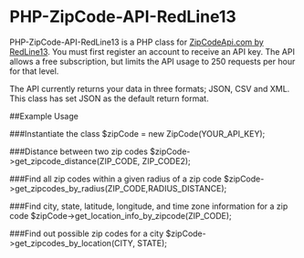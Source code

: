 # PHP-ZipCode-API-RedLine13

PHP-ZipCode-API-RedLine13 is a PHP class for [ZipCodeApi.com by RedLine13](http://www.zipcodeapi.com).
You must first register an account to receive an API key. The API allows a free subscription, but limits the API usage to 250 requests per hour for that level.

The API currently returns your data in three formats; JSON, CSV and XML. This class has set JSON as the default return format.

##Example Usage

###Instantiate the class
    $zipCode = new ZipCode(YOUR_API_KEY);

###Distance between two zip codes
    $zipCode->get_zipcode_distance(ZIP_CODE, ZIP_CODE2);
    
###Find all zip codes within a given radius of a zip code
    $zipCode->get_zipcodes_by_radius(ZIP_CODE,RADIUS_DISTANCE);
    
###Find city, state, latitude, longitude, and time zone information for a zip code
    $zipCode->get_location_info_by_zipcode(ZIP_CODE);
    
###Find out possible zip codes for a city
    $zipCode->get_zipcodes_by_location(CITY, STATE);
